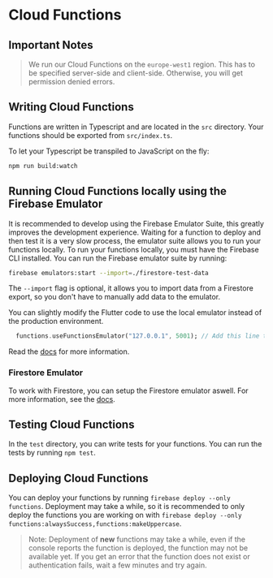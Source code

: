 # Cloud Functions

## Important Notes
> We run our Cloud Functions on the `europe-west1` region. This has to be specified server-side and client-side. Otherwise, you will get permission denied errors.

## Writing Cloud Functions
Functions are written in Typescript and are located in the `src` directory.
Your functions should be exported from `src/index.ts`.

To let your Typescript be transpiled to JavaScript on the fly:
```bash
npm run build:watch
```

## Running Cloud Functions locally using the Firebase Emulator
It is recommended to develop using the Firebase Emulator Suite, this greatly improves the development experience.
Waiting for a function to deploy and then test it is a very slow process, the emulator suite allows you to run your functions locally.
To run your functions locally, you must have the Firebase CLI installed.
You can run the Firebase emulator suite by running:
```bash
firebase emulators:start --import=./firestore-test-data
```
The `--import` flag is optional, it allows you to import data from a Firestore export, so you don't have to manually add data to the emulator.

You can slightly modify the Flutter code to use the local emulator instead of the production environment.
```dart
  functions.useFunctionsEmulator("127.0.0.1", 5001); // Add this line to use the local emulator using the address and port of the emulator
```

Read the [docs](https://firebase.google.com/docs/functions/local-emulator) for more information.

### Firestore Emulator
To work with Firestore, you can setup the Firestore emulator aswell.
For more information, see the [docs](https://firebase.google.com/docs/emulator-suite/connect_firestore).


## Testing Cloud Functions
In the `test` directory, you can write tests for your functions.
You can run the tests by running `npm test`.

## Deploying Cloud Functions
You can deploy your functions by running `firebase deploy --only functions`.
Deployment may take a while, so it is recommended to only deploy the functions you are working on with 
`firebase deploy --only functions:alwaysSuccess,functions:makeUppercase`.

> Note: Deployment of **new** functions may take a while, even if the console reports the function is deployed, the function may not be available yet. If you get an error that the function does not exist or authentication fails, wait a few minutes and try again.
